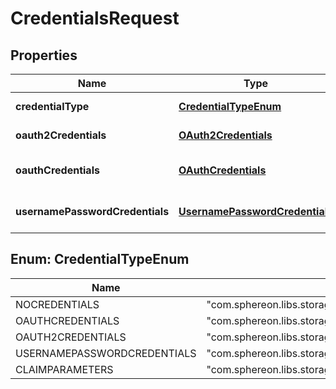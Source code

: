 
# CredentialsRequest

## Properties
Name | Type | Description | Notes
------------ | ------------- | ------------- | -------------
**credentialType** | [**CredentialTypeEnum**](#CredentialTypeEnum) | The credentials class type to be used. |  [optional]
**oauth2Credentials** | [**OAuth2Credentials**](OAuth2Credentials.md) | The oauth2Credentials for this backend. |  [optional]
**oauthCredentials** | [**OAuthCredentials**](OAuthCredentials.md) | The usernamePasswordCredentials for this backend. |  [optional]
**usernamePasswordCredentials** | [**UsernamePasswordCredentials**](UsernamePasswordCredentials.md) | The usernamePasswordCredentials for this backend. |  [optional]


<a name="CredentialTypeEnum"></a>
## Enum: CredentialTypeEnum
Name | Value
---- | -----
NOCREDENTIALS | &quot;com.sphereon.libs.storage.client.api.model.credentials.NoCredentials&quot;
OAUTHCREDENTIALS | &quot;com.sphereon.libs.storage.client.api.model.credentials.OAuthCredentials&quot;
OAUTH2CREDENTIALS | &quot;com.sphereon.libs.storage.client.api.model.credentials.OAuth2Credentials&quot;
USERNAMEPASSWORDCREDENTIALS | &quot;com.sphereon.libs.storage.client.api.model.credentials.UsernamePasswordCredentials&quot;
CLAIMPARAMETERS | &quot;com.sphereon.libs.storage.client.api.model.credentials.ClaimParameters&quot;



